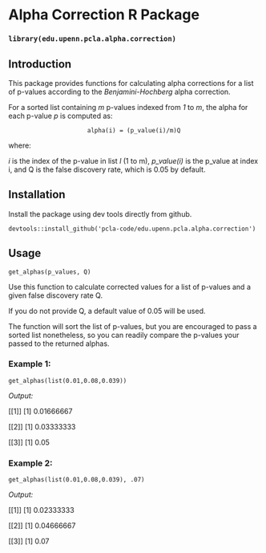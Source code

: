 # Alpha Correction R Package

### `library(edu.upenn.pcla.alpha.correction)`

## Introduction
This package provides functions for calculating alpha corrections for a list of p-values according to the _Benjamini-Hochberg_ alpha correction.

For a sorted list containing _m_ p-values indexed from  _1_ to _m_, the alpha for each p-value _p_ is computed as:

                          alpha(i) = (p_value(i)/m)Q
where:

_i_ is the index of the p-value in list _l_ (1 to m),
_p_value(i)_ is the p_value at index i, and
Q is the false discovery rate, which is 0.05 by default.

## Installation

Install the package using dev tools directly from github.

`devtools::install_github('pcla-code/edu.upenn.pcla.alpha.correction')`

## Usage

`get_alphas(p_values, Q)`

Use this function to calculate corrected values for a list of p-values and a given false discovery rate Q.

If you do not provide Q, a default value of 0.05 will be used.

The function will sort the list of p-values, but you are encouraged to pass a sorted list nonetheless, so you can readily compare the p-values your passed to the returned alphas.

### Example 1:
`get_alphas(list(0.01,0.08,0.039))`

_Output:_

[[1]] [1] 0.01666667

[[2]] [1] 0.03333333

[[3]] [1] 0.05


### Example 2:
`get_alphas(list(0.01,0.08,0.039), .07)`

_Output:_

[[1]] [1] 0.02333333

[[2]] [1] 0.04666667

[[3]] [1] 0.07


